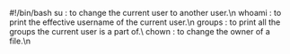 #!/bin/bash
su : to change the current user to another user.\n whoami : to print the effective username of the current user.\n groups : to print all the groups the current user is a part of.\ chown : to  change the owner of a file.\n  
